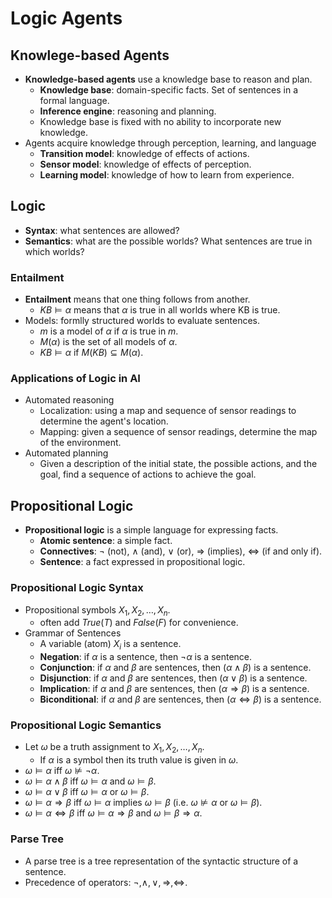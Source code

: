 # Logic Agents

## Knowlege-based Agents

- **Knowledge-based agents** use a knowledge base to reason and plan.
  - **Knowledge base**: domain-specific facts. Set of sentences in a formal language.
  - **Inference engine**: reasoning and planning.
  - Knowledge base is fixed with no ability to incorporate new knowledge.
- Agents acquire knowledge through perception, learning, and language
  - **Transition model**: knowledge of effects of actions.
  - **Sensor model**: knowledge of effects of perception.
  - **Learning model**: knowledge of how to learn from experience.

## Logic

- **Syntax**: what sentences are allowed?
- **Semantics**: what are the possible worlds? What sentences are true in which worlds?

### Entailment

- **Entailment** means that one thing follows from another.
  - $KB \models \alpha$ means that $\alpha$ is true in all worlds where KB is true.
- Models: formlly structured worlds to evaluate sentences.
  - $m$ is a model of $\alpha$ if $\alpha$ is true in $m$.
  - $M(\alpha)$ is the set of all models of $\alpha$.
  - $KB \models \alpha$ if $M(KB) \subseteq M(\alpha)$.

### Applications of Logic in AI

- Automated reasoning
  - Localization: using a map and sequence of sensor readings to determine the agent's location.
  - Mapping: given a sequence of sensor readings, determine the map of the environment.
- Automated planning
  - Given a description of the initial state, the possible actions, and the goal, find a sequence of actions to achieve the goal.

## Propositional Logic

- **Propositional logic** is a simple language for expressing facts.
  - **Atomic sentence**: a simple fact.
  - **Connectives**: $\neg$ (not), $\land$ (and), $\lor$ (or), $\Rightarrow$ (implies), $\Leftrightarrow$ (if and only if).
  - **Sentence**: a fact expressed in propositional logic.

### Propositional Logic Syntax

- Propositional symbols ${X_1, X_2, \ldots, X_n}$.
  - often add $True (T)$ and $False (F)$ for convenience.
- Grammar of Sentences
  - A variable (atom) $X_i$ is a sentence.
  - **Negation**: if $\alpha$ is a sentence, then $\neg \alpha$ is a sentence.
  - **Conjunction**: if $\alpha$ and $\beta$ are sentences, then $(\alpha \land \beta)$ is a sentence.
  - **Disjunction**: if $\alpha$ and $\beta$ are sentences, then $(\alpha \lor \beta)$ is a sentence.
  - **Implication**: if $\alpha$ and $\beta$ are sentences, then $(\alpha \Rightarrow \beta)$ is a sentence.
  - **Biconditional**: if $\alpha$ and $\beta$ are sentences, then $(\alpha \Leftrightarrow \beta)$ is a sentence.

### Propositional Logic Semantics

- Let $\omega$ be a truth assignment to ${X_1, X_2, \ldots, X_n}$.
  - If $\alpha$ is a symbol then its truth value is given in $\omega$.
- $\omega \models \alpha$ iff $\omega \not\models \neg \alpha$.
- $\omega \models \alpha \land \beta$ iff $\omega \models \alpha$ and $\omega \models \beta$.
- $\omega \models \alpha \lor \beta$ iff $\omega \models \alpha$ or $\omega \models \beta$.
- $\omega \models \alpha \Rightarrow \beta$ iff $\omega \models \alpha$ implies $\omega \models \beta$ (i.e. $\omega \not\models \alpha$ or $\omega \models \beta$).
- $\omega \models \alpha \Leftrightarrow \beta$ iff $\omega \models \alpha \Rightarrow \beta$ and $\omega \models \beta \Rightarrow \alpha$.

### Parse Tree

- A parse tree is a tree representation of the syntactic structure of a sentence.
- Precedence of operators: $\neg, \land, \lor, \Rightarrow, \Leftrightarrow$.
